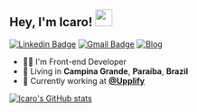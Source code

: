 <h2>Hey, I'm Icaro! <img src="https://media.giphy.com/media/hvRJCLFzcasrR4ia7z/giphy.gif" width="30px"></h2> 

[![Linkedin Badge](https://img.shields.io/badge/-LinkedIn-222222?style=flat-square&logo=Linkedin&logoColor=white&link=https://www.linkedin.com/in/icaroov/)](https://www.linkedin.com/in/icaroov/) 
 [![Gmail Badge](https://img.shields.io/badge/-icarovinici@gmail.com-222222?style=flat-square&logo=Gmail&logoColor=white&link=mailto:icarovinici@gmail.com)](mailto:icarovinici@gmail.com)
 [![Blog](https://img.shields.io/badge/-Blog-222222?style=flat-square&logo=Ghost&logoColor=white&link=https://icaro.dev.br/)](https://icaro.dev.br/)

 - 👨‍💻 I'm Front-end Developer
 - 📌 Living in <b>Campina Grande</b>, <b>Paraíba</b>, <b>Brazil</b> 
 - 💼 Currently working at <b>[@Upplify](https://upplify.com/)</b>

[![Icaro's GitHub stats](https://github-readme-stats.vercel.app/api?username=icaroov&show_icons=true&title_color=fff&icon_color=48D06D&text_color=c9d1d9&bg_color=222222)](https://github.com/icaroov/github-readme-stats)
